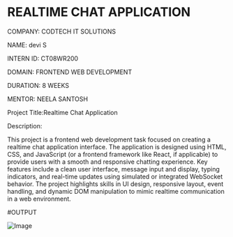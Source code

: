# REALTIME CHAT APPLICATION

COMPANY: CODTECH IT SOLUTIONS

NAME: devi S

INTERN ID: CT08WR200

DOMAIN: FRONTEND WEB DEVELOPMENT

DURATION: 8 WEEKS

MENTOR: NEELA SANTOSH

Project Title:Realtime Chat Application

Description:

This project is a frontend web development task focused on creating a realtime chat application interface. The application is designed using HTML, CSS, and JavaScript (or a frontend framework like React, if applicable) to provide users with a smooth and responsive chatting experience. Key features include a clean user interface, message input and display, typing indicators, and real-time updates using simulated or integrated WebSocket behavior. The project highlights skills in UI design, responsive layout, event handling, and dynamic DOM manipulation to mimic realtime communication in a web environment.

#OUTPUT

![Image](https://github.com/user-attachments/assets/a2224f05-324f-4954-a0d8-f636476290f7)
